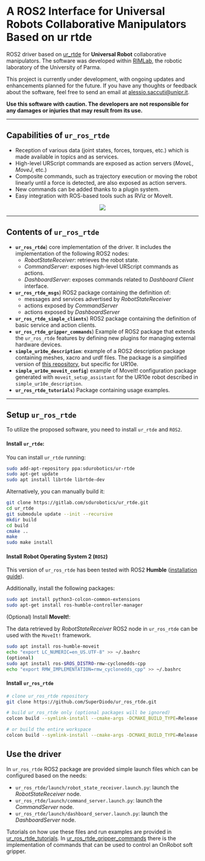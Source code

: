 
# A ROS2 Interface for Universal Robots Collaborative Manipulators Based on ur rtde

ROS2 driver based on [ur_rtde](https://gitlab.com/sdurobotics/ur_rtde) for **Universal Robot** collaborative manipulators. The software was developed within [RIMLab](https://rimlab.ce.unipr.it/), the robotic laboratory of the University of Parma. 

This project is currently under development, with ongoing updates and enhancements planned for the future. If you have any thoughts or feedback about the software, feel free to send an email at alessio.saccuti@unipr.it.

**Use this software with caution. The developers are not responsible for any damages or injuries that may result from its use.**

---

## Capabilities of `ur_ros_rtde`
- Reception of various data (joint states, forces, torques, etc.) which is made available in topics and as services.
- High-level URScript commands are exposed as action servers (*MoveL*, *MoveJ*, etc.)
- Composite commands, such as trajectory execution or moving the robot linearly until a force is detected, are also exposed as action servers.
- New commands can be added thanks to a plugin system.
- Easy integration with ROS-based tools such as RViz or MoveIt.

<p align="center">
  <img src="images/dual_traj.gif">
</p>

---

## Contents of `ur_ros_rtde`
- **`ur_ros_rtde`**) core implementation of the driver. It includes the implementation of the following ROS2 nodes:
  - *RobotStateReceiver*: retrieves the robot state.
  - *CommandServer*: exposes high-level URScript commands as actions.
  - *DashboardServer*: exposes commands related to *Dashboard Client* interface.
- **`ur_ros_rtde_msgs`**) ROS2 package containing the definition of:
  - messages and services advertised by *RobotStateReceiver*
  - actions exposed by *CommandServer*
  - actions exposed by *DashboardServer*
- **`ur_ros_rtde_simple_clients`**) ROS2 package containing the definition of basic service and action clients.
- **`ur_ros_rtde_gripper_commands`**) Example of ROS2 package that extends the `ur_ros_rtde` features by defining new plugins for managing external hardware devices. 
- **`simple_ur10e_description`**: example of a ROS2 description package containing meshes, xacro and urdf files. The package is a simplified version of [this repository](https://github.com/UniversalRobots/Universal_Robots_ROS2_Description), but specific for UR10e.
- **`simple_ur10e_moveit_config`**) example of MoveIt! configuration package generated with `moveit_setup_assistant` for the UR10e robot described in `simple_ur10e_description`.
- **`ur_ros_rtde_tutorials`**) Package containing usage examples.

---
## Setup `ur_ros_rtde`

To utilize the proposed software, you need to install `ur_rtde` and `ROS2`.

#### Install `ur_rtde`:

  You can install `ur_rtde` running: 
  ```bash
  sudo add-apt-repository ppa:sdurobotics/ur-rtde
  sudo apt-get update
  sudo apt install librtde librtde-dev
  ```

  Alternatively, you can manually build it:

  ```bash
  git clone https://gitlab.com/sdurobotics/ur_rtde.git
  cd ur_rtde
  git submodule update --init --recursive
  mkdir build
  cd build
  cmake ..
  make 
  sudo make install
  ```

#### Install Robot Operating System 2 (`ROS2`)

This version of `ur_ros_rtde` has been tested with ROS2 **Humble** ([installation guide](https://docs.ros.org/en/humble/Installation/Ubuntu-Install-Debians.html)).

Additionally, install the following packages:
  ```bash
  sudo apt install python3-colcon-common-extensions
  sudo apt-get install ros-humble-controller-manager
  ```

(Optional) Install **MoveIt!**:

The data retrieved by *RobotStateReceiver* ROS2 node in `ur_ros_rtde` can be used with the `MoveIt!` framework.

  ```bash
  sudo apt install ros-humble-moveit
  echo "export LC_NUMERIC=en_US.UTF-8" >> ~/.bashrc
  (optional)
  sudo apt install ros-$ROS_DISTRO-rmw-cyclonedds-cpp
  echo "export RMW_IMPLEMENTATION=rmw_cyclonedds_cpp" >> ~/.bashrc
  ```

#### Install `ur_ros_rtde`
```bash
# clone ur_ros_rtde repository
git clone https://github.com/SuperDiodo/ur_ros_rtde.git

# build ur_ros_rtde only (optional packages will be ignored)
colcon build --symlink-install --cmake-args -DCMAKE_BUILD_TYPE=Release --packages-up-to ur_ros_rtde

# or build the entire workspace
colcon build --symlink-install --cmake-args -DCMAKE_BUILD_TYPE=Release
```

## Use the driver

In `ur_ros_rtde` ROS2 package are provided simple launch files which can be configured based on the needs:
- `ur_ros_rtde/launch/robot_state_receiver.launch.py`: launch the *RobotStateReceiver* node.
- `ur_ros_rtde/launch/command_server.launch.py`: launch the *CommandServer* node.
- `ur_ros_rtde/launch/dashboard_server.launch.py`: launch the *DashboardServer* node.

Tutorials on how use these files and run examples are provided in [ur_ros_rtde_tutorials](ur_ros_rtde_tutorials).
In [ur_ros_rtde_gripper_commands](ur_ros_rtde_gripper_commands) there is the implementation of commands that can be used to control an OnRobot soft gripper.
